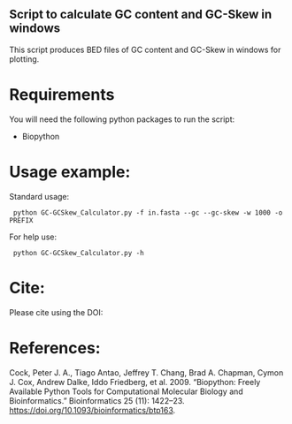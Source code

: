 ## **Script to calculate GC content and GC-Skew in windows**

This script produces BED files of GC content and GC-Skew in windows for plotting.

# Requirements
You will need the following python packages to run the script:
- Biopython

# Usage example:
Standard usage:
```
 python GC-GCSkew_Calculator.py -f in.fasta --gc --gc-skew -w 1000 -o PREFIX
 ```

For help use:
```
 python GC-GCSkew_Calculator.py -h
 ```

# Cite:
Please cite using the DOI:

# References:
Cock, Peter J. A., Tiago Antao, Jeffrey T. Chang, Brad A. Chapman, Cymon J. Cox, Andrew Dalke, Iddo Friedberg, et al. 2009. “Biopython: Freely Available Python Tools for Computational Molecular Biology and Bioinformatics.” Bioinformatics  25 (11): 1422–23. https://doi.org/10.1093/bioinformatics/btp163.


